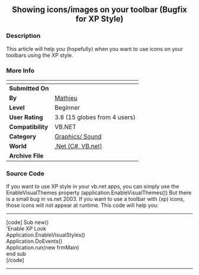 ﻿<div align="center">

## Showing icons/images on your toolbar \(Bugfix for XP Style\)


</div>

### Description

This article will help you (hopefully) when you want to use icons on your toolbars using the XP style.
 
### More Info
 


<span>             |<span>
---                |---
**Submitted On**   |
**By**             |[Mathieu](https://github.com/Planet-Source-Code/PSCIndex/blob/master/ByAuthor/mathieu.md)
**Level**          |Beginner
**User Rating**    |3.8 (15 globes from 4 users)
**Compatibility**  |VB\.NET
**Category**       |[Graphics/ Sound](https://github.com/Planet-Source-Code/PSCIndex/blob/master/ByCategory/graphics-sound__10-15.md)
**World**          |[\.Net \(C\#, VB\.net\)](https://github.com/Planet-Source-Code/PSCIndex/blob/master/ByWorld/net-c-vb-net.md)
**Archive File**   |[](https://github.com/Planet-Source-Code/mathieu-showing-icons-images-on-your-toolbar-bugfix-for-xp-style__10-1791/archive/master.zip)





### Source Code

If you want to use XP style in your vb.net apps, you can simply use the EnableVisualThemes property (application.EnableVisualThemes())
But there is a small bug in vs.net 2003.
If you want to use a toolbar with (xp) icons, those icons will not appear at runtime.
This code will help you:
<hr size="0">
[code]
Sub new()<br>
 'Enable XP Look<br>
 Application.EnableVisualStyles()<br>
 Application.DoEvents()<br>
 Application.run(new frmMain)<br>
end sub<br>
[/code]
<hr size="0">

